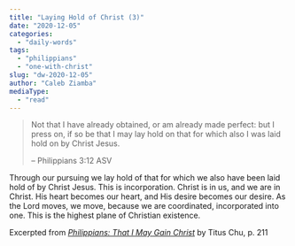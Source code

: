 ```yaml
---
title: "Laying Hold of Christ (3)"
date: "2020-12-05"
categories: 
  - "daily-words"
tags: 
  - "philippians"
  - "one-with-christ"
slug: "dw-2020-12-05"
author: "Caleb Ziamba"
mediaType: 
  - "read"
---
```


> Not that I have already obtained, or am already made perfect: but I press on, if so be that I may lay hold on that for which also I was laid hold on by Christ Jesus.
> 
> – Philippians 3:12 ASV

Through our pursuing we lay hold of that for which we also have been laid hold of by Christ Jesus. This is incorporation. Christ is in us, and we are in Christ. His heart becomes our heart, and His desire becomes our desire. As the Lord moves, we move, because we are coordinated, incorporated into one. This is the highest plane of Christian existence.

Excerpted from _[Philippians: That I May Gain Christ](https://www.asweetsavor.org/book-philippians/)_ by Titus Chu, p. 211
